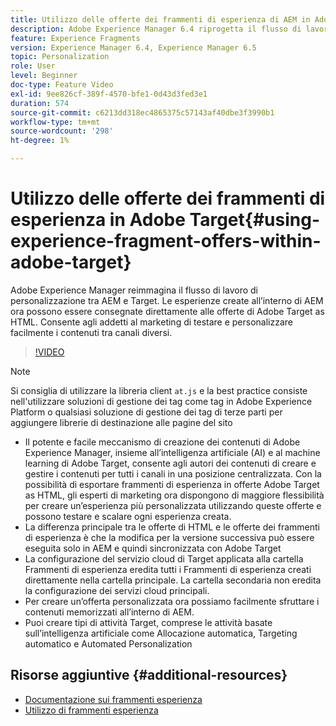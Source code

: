```yaml
---
title: Utilizzo delle offerte dei frammenti di esperienza di AEM in Adobe Target
description: Adobe Experience Manager 6.4 riprogetta il flusso di lavoro di personalizzazione tra AEM e Target. Le esperienze create all’interno di AEM ora possono essere consegnate direttamente alle offerte di Adobe Target as HTML. Consente agli addetti al marketing di testare e personalizzare facilmente i contenuti tra canali diversi.
feature: Experience Fragments
version: Experience Manager 6.4, Experience Manager 6.5
topic: Personalization
role: User
level: Beginner
doc-type: Feature Video
exl-id: 9ee826cf-389f-4570-bfe1-0d43d3fed3e1
duration: 574
source-git-commit: c6213dd318ec4865375c57143af40dbe3f3990b1
workflow-type: tm+mt
source-wordcount: '298'
ht-degree: 1%

---
```


# Utilizzo delle offerte dei frammenti di esperienza in Adobe Target{#using-experience-fragment-offers-within-adobe-target}

Adobe Experience Manager reimmagina il flusso di lavoro di personalizzazione tra AEM e Target. Le esperienze create all’interno di AEM ora possono essere consegnate direttamente alle offerte di Adobe Target as HTML. Consente agli addetti al marketing di testare e personalizzare facilmente i contenuti tra canali diversi.

>[!VIDEO](https://video.tv.adobe.com/v/22383?quality=12&learn=on)

>[!NOTE]
>
>Si consiglia di utilizzare la libreria client `at.js` e la best practice consiste nell&#39;utilizzare soluzioni di gestione dei tag come tag in Adobe Experience Platform o qualsiasi soluzione di gestione dei tag di terze parti per aggiungere librerie di destinazione alle pagine del sito


* Il potente e facile meccanismo di creazione dei contenuti di Adobe Experience Manager, insieme all’intelligenza artificiale (AI) e al machine learning di Adobe Target, consente agli autori dei contenuti di creare e gestire i contenuti per tutti i canali in una posizione centralizzata. Con la possibilità di esportare frammenti di esperienza in offerte Adobe Target as HTML, gli esperti di marketing ora dispongono di maggiore flessibilità per creare un’esperienza più personalizzata utilizzando queste offerte e possono testare e scalare ogni esperienza creata.
* La differenza principale tra le offerte di HTML e le offerte dei frammenti di esperienza è che la modifica per la versione successiva può essere eseguita solo in AEM e quindi sincronizzata con Adobe Target
* La configurazione del servizio cloud di Target applicata alla cartella Frammenti di esperienza eredita tutti i Frammenti di esperienza creati direttamente nella cartella principale. La cartella secondaria non eredita la configurazione dei servizi cloud principali.
* Per creare un’offerta personalizzata ora possiamo facilmente sfruttare i contenuti memorizzati all’interno di AEM.
* Puoi creare tipi di attività Target, comprese le attività basate sull’intelligenza artificiale come Allocazione automatica, Targeting automatico e Automated Personalization

## Risorse aggiuntive {#additional-resources}

* [Documentazione sui frammenti esperienza](https://experienceleague.adobe.com/docs/experience-manager-65/authoring/authoring/experience-fragments.html?lang=it)
* [Utilizzo di frammenti esperienza](/help/sites/experience-fragments/experience-fragments-feature-video-use.md)
